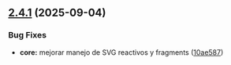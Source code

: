 ## [2.4.1](https://github.com/kkokotero/boxels/compare/10ae587f199d7cf97078d1495daf774250ee6926...v2.4.1) (2025-09-04)


### Bug Fixes

* **core:** mejorar manejo de SVG reactivos y fragments ([10ae587](https://github.com/kkokotero/boxels/commit/10ae587f199d7cf97078d1495daf774250ee6926))



